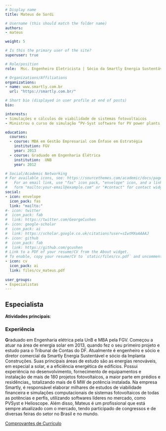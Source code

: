 ```yaml
---
# Display name
title: Mateus de Sordi

# Username (this should match the folder name)
authors:
- mateus

weight: 5

# Is this the primary user of the site?
superuser: true

# Role/position
role:  Msc. Engenheiro Eletricista | Sócio da Smartly Energia Sustentável

# Organizations/Affiliations
organizations:
- name: www.smartly.com.br
  url: "https://smartly.com.br/"

# Short bio (displayed in user profile at end of posts)
bio: 

interests:
- Simulações e cálculos de viabilidade de sistemas fotovoltaicos
- Ministrou o curso de simulação “PV-Syst software for PV power plants evaluation” no  ISSE 2015

education:
  courses:
  - course: MBA em Gestão Empresarial com Ênfase em Estratégia
    institution: FGV
    year: 2013
  - course: Graduado em Engenharia Elétrica
    institution:  UNB
    year: 2012

# Social/Academic Networking
# For available icons, see: https://sourcethemes.com/academic/docs/page-builder/#icons
#   For an email link, use "fas" icon pack, "envelope" icon, and a link in the
#   form "mailto:your-email@example.com" or "#contact" for contact widget.
social:
- icon: envelope
  icon_pack: fas
  link: "mailto:"
#- icon: twitter
#  icon_pack: fab
#  link: https://twitter.com/GeorgeCushen
#- icon: google-scholar
#  icon_pack: ai
#  link: https://scholar.google.co.uk/citations?user=sIwtMXoAAAAJ
#- icon: github
#  icon_pack: fab
#  link: https://github.com/gcushen
# Link to a PDF of your resume/CV from the About widget.
# To enable, copy your resume/CV to `static/files/cv.pdf` and uncomment the lines below.
- icon: cv
  icon_pack: ai
  link: files/cv_mateus.pdf
  
user_groups:
- Especialistas
---
```


## Especialista

**Atividades principais**: 

### Experiência

**G**raduado em Engenharia elétrica pela UnB e MBA pela FGV. Começou a atuar na área de energia solar em 2013, quando fez o seu primeiro projeto e estudo para o Tribunal de Contas do DF. Atualmente é engenheiro e sócio e diretor comercial da Smartly Energia Sustentável e sócio da Implanta Construções. Suas principais áreas de estudo são as energias renováveis, em especial a solar, e a eficiência energética de edifícios. Possui experiência no desenvolvimento, fornecimento de equipamentos e instalação de mais de 180 projetos fotovoltaicos, a maior parte em prédios e residências,, totalizando mais de 6 MW de potência instalada. Na empresa Smartly, é responsável elaborar milhares de estudos de viabilidade financeira e simulações computacionais de sistemas fotovoltaicos de todas as potências e perfis, utilizando softwares líderes no mercado, como PVSyst e Helioscope. Além disso, Mateus é um profissional que está sempre atualizado com o mercado, tendo participado de congressos e de diversas feiras do setor no Brasil e no mundo.

<a href="https://drive.google.com/drive/folders/1g5kjlTKY23RU_eRfBEIb2e6PChV73v0c?usp=sharing" target="_blank">Comprovantes de Currículo</a>

